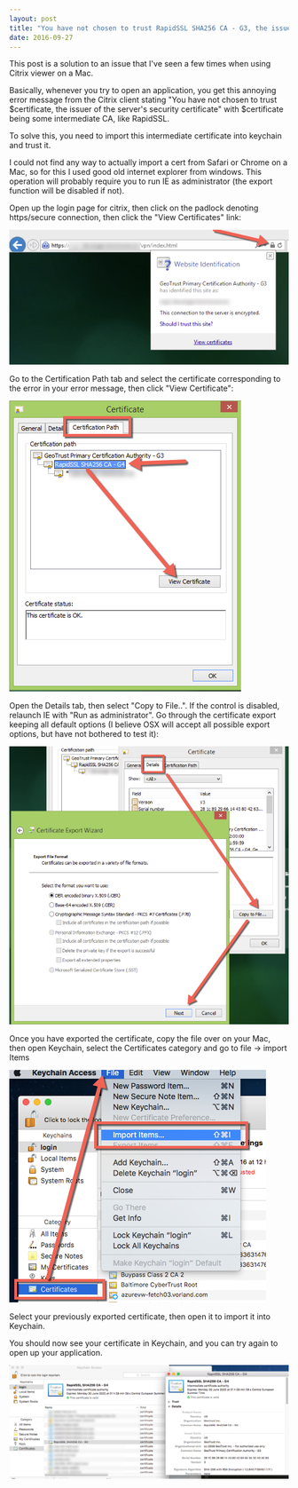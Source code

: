 ```yaml
---
layout: post
title: "You have not chosen to trust RapidSSL SHA256 CA - G3, the issuer of the server's security certificate"
date: 2016-09-27
---
```


This post is a solution to an issue that I've seen a few times when using Citrix viewer on a Mac.

Basically, whenever you try to open an application, you get this annoying error message from the Citrix client stating "You have not chosen to trust $certificate, the issuer of the server's security certificate" with $certificate being some intermediate CA, like RapidSSL.

To solve this, you need to import this intermediate certificate into keychain and trust it.

I could not find any way to actually import a cert from Safari or Chrome on a Mac, so for this I used good old internet explorer from windows. This operation will probably require you to run IE as administrator (the export function will be disabled if not).

Open up the login page for citrix, then click on the padlock denoting https/secure connection, then click the "View Certificates" link:

<img src="/images/citrixerror/1.png" class="img-responsive" alt="Screenshot">

Go to the Certification Path tab and select the certificate corresponding to the error in your error message, then click "View Certificate":

<img src="/images/citrixerror/2.png" class="img-responsive" alt="Screenshot">

Open the Details tab, then select "Copy to File..". If the control is disabled, relaunch IE with "Run as administrator". Go through the certificate export keeping all default options (I believe OSX will accept all possible export options, but have not bothered to test it):

<img src="/images/citrixerror/3.png" class="img-responsive" alt="Screenshot">

Once you have exported the certificate, copy the file over on your Mac, then open Keychain, select the Certificates category and go to file -> import Items

<img src="/images/citrixerror/4.png" class="img-responsive" alt="Screenshot">

Select your previously exported certificate, then open it to import it into Keychain.

You should now see your certificate in Keychain, and you can try again to open up your application.

<img src="/images/citrixerror/5.png" class="img-responsive" alt="Screenshot">

